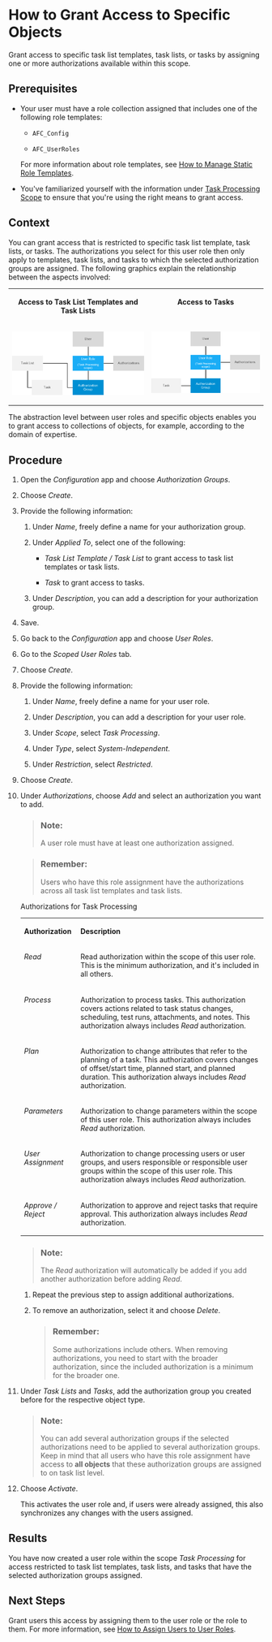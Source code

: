 <!-- loio1d6de4177efd46eab7dc83ad456cf53a -->

# How to Grant Access to Specific Objects

Grant access to specific task list templates, task lists, or tasks by assigning one or more authorizations available within this scope.



<a name="loio1d6de4177efd46eab7dc83ad456cf53a__prereq_hx5_kzj_qrb"/>

## Prerequisites

-   Your user must have a role collection assigned that includes one of the following role templates:

    -   `AFC_Config`

    -   `AFC_UserRoles`


    For more information about role templates, see [How to Manage Static Role Templates](how-to-manage-static-role-templates-0cca34d.md).

-   You've familiarized yourself with the information under [Task Processing Scope](task-processing-scope-b4f8ec6.md) to ensure that you're using the right means to grant access.




## Context

You can grant access that is restricted to specific task list template, task lists, or tasks. The authorizations you select for this user role then only apply to templates, task lists, and tasks to which the selected authorization groups are assigned. The following graphics explain the relationship between the aspects involved:


<table>
<tr>
<th valign="top">

Access to Task List Templates and Task Lists



</th>
<th valign="top">

Access to Tasks



</th>
</tr>
<tr>
<td valign="top">

 ![Graphic depicting the relationship between objects and user roles: A user is assigned to a user role, which in turn has authorizations assigned. Additionally, authorization groups are assigned to the user role and to task lists at the same time. This assignment on both sides (user role and task list) establishes the relationship between user and object and it grants access. Access to the task list automatically grants access to underlying tasks.](images/Image_New_Auth_Concept_-_PROC_Access_to_Specific_Task_Lists_Templates_fbedd15.png) 



</td>
<td valign="top">

 ![Graphic depicting the relationship between objects and user roles: A user is assigned to a user role, which in turn has authorizations assigned. Additionally, authorization groups are assigned to the user role and to tasks at the same time. This assignment on both sides (user role and task) establishes the relationship between user and object and it grants access.](images/Image_New_Auth_Concept_-_PROC_Access_to_Specific_Tasks_8e356bb.png) 



</td>
</tr>
</table>

The abstraction level between user roles and specific objects enables you to grant access to collections of objects, for example, according to the domain of expertise.



## Procedure

1.  Open the *Configuration* app and choose *Authorization Groups*.

2.  Choose *Create*.

3.  Provide the following information:

    1.  Under *Name*, freely define a name for your authorization group.

    2.  Under *Applied To*, select one of the following:

        -   *Task List Template / Task List* to grant access to task list templates or task lists.

        -   *Task* to grant access to tasks.


    3.  Under *Description*, you can add a description for your authorization group.


4.  Save.

5.  Go back to the *Configuration* app and choose *User Roles*.

6.  Go to the *Scoped User Roles* tab.

7.  Choose *Create*.

8.  Provide the following information:

    1.  Under *Name*, freely define a name for your user role.

    2.  Under *Description*, you can add a description for your user role.

    3.  Under *Scope*, select *Task Processing*.

    4.  Under *Type*, select *System-Independent*.

    5.  Under *Restriction*, select *Restricted*.


9.  Choose *Create*.

10. Under *Authorizations*, choose *Add* and select an authorization you want to add.

    > ### Note:  
    > A user role must have at least one authorization assigned.

    > ### Remember:  
    > Users who have this role assignment have the authorizations across all task list templates and task lists.

    <a name="loio1d6de4177efd46eab7dc83ad456cf53a__d15e3717"/>Authorizations for Task Processing


    <table>
    <tr>
    <th valign="top">

    Authorization


    
    </th>
    <th valign="top">

    Description


    
    </th>
    </tr>
    <tr>
    <td valign="top">

    *Read*


    
    </td>
    <td valign="top">

    Read authorization within the scope of this user role. This is the minimum authorization, and it's included in all others.


    
    </td>
    </tr>
    <tr>
    <td valign="top">

    *Process*


    
    </td>
    <td valign="top">

    Authorization to process tasks. This authorization covers actions related to task status changes, scheduling, test runs, attachments, and notes. This authorization always includes *Read* authorization.


    
    </td>
    </tr>
    <tr>
    <td valign="top">

    *Plan*


    
    </td>
    <td valign="top">

    Authorization to change attributes that refer to the planning of a task. This authorization covers changes of offset/start time, planned start, and planned duration. This authorization always includes *Read* authorization.


    
    </td>
    </tr>
    <tr>
    <td valign="top">

    *Parameters*


    
    </td>
    <td valign="top">

    Authorization to change parameters within the scope of this user role. This authorization always includes *Read* authorization.


    
    </td>
    </tr>
    <tr>
    <td valign="top">

    *User Assignment*


    
    </td>
    <td valign="top">

    Authorization to change processing users or user groups, and users responsible or responsible user groups within the scope of this user role. This authorization always includes *Read* authorization.


    
    </td>
    </tr>
    <tr>
    <td valign="top">

    *Approve / Reject*


    
    </td>
    <td valign="top">

    Authorization to approve and reject tasks that require approval. This authorization always includes *Read* authorization.


    
    </td>
    </tr>
    </table>
    
    > ### Note:  
    > The *Read* authorization will automatically be added if you add another authorization before adding *Read*.

    1.  Repeat the previous step to assign additional authorizations.

    2.  To remove an authorization, select it and choose *Delete*.

        > ### Remember:  
        > Some authorizations include others. When removing authorizations, you need to start with the broader authorization, since the included authorization is a minimum for the broader one.


11. Under *Task Lists* and *Tasks*, add the authorization group you created before for the respective object type.

    > ### Note:  
    > You can add several authorization groups if the selected authorizations need to be applied to several authorization groups. Keep in mind that all users who have this role assignment have access to **all objects** that these authorization groups are assigned to on task list level.

12. Choose *Activate*.

    This activates the user role and, if users were already assigned, this also synchronizes any changes with the users assigned.




<a name="loio1d6de4177efd46eab7dc83ad456cf53a__result_mcz_31k_qrb"/>

## Results

You have now created a user role within the scope *Task Processing* for access restricted to task list templates, task lists, and tasks that have the selected authorization groups assigned.



<a name="loio1d6de4177efd46eab7dc83ad456cf53a__postreq_ibf_k1k_qrb"/>

## Next Steps

Grant users this access by assigning them to the user role or the role to them. For more information, see [How to Assign Users to User Roles](how-to-assign-users-to-user-roles-f703a5c.md).

